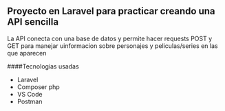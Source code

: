 ## Proyecto en Laravel para practicar creando una API sencilla

La API conecta con una base de datos y permite hacer requests POST y GET para manejar uinformacion sobre personajes y peliculas/series en las que aparecen


####Tecnologias usadas
- Laravel
- Composer php
- VS Code
- Postman
